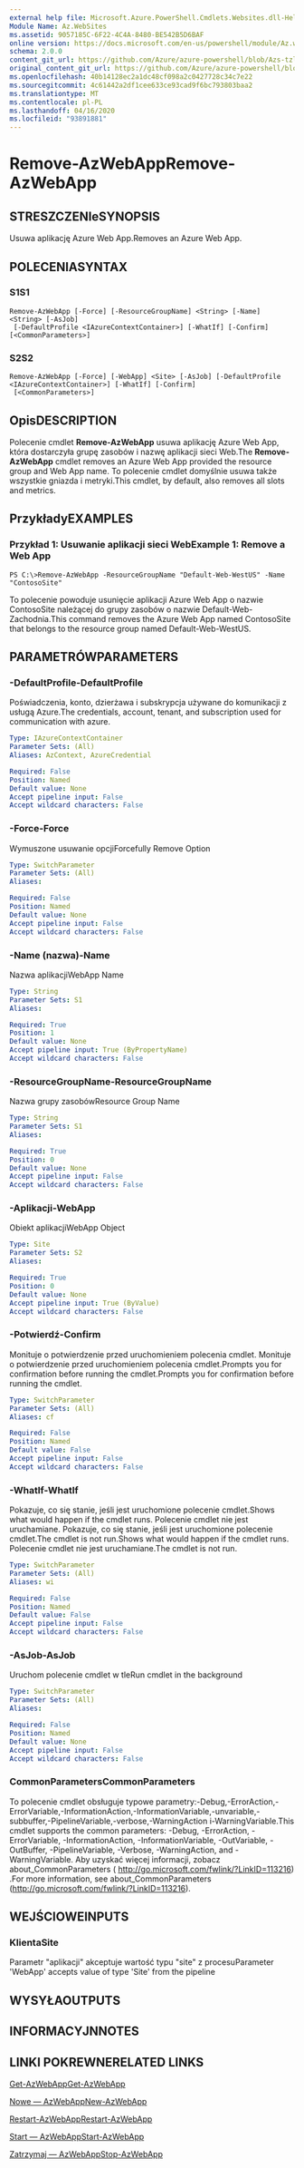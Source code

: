 ```yaml
---
external help file: Microsoft.Azure.PowerShell.Cmdlets.Websites.dll-Help.xml
Module Name: Az.WebSites
ms.assetid: 9057185C-6F22-4C4A-8480-BE542B5D6BAF
online version: https://docs.microsoft.com/en-us/powershell/module/Az.websites/remove-Azwebapp
schema: 2.0.0
content_git_url: https://github.com/Azure/azure-powershell/blob/Azs-tzl/src/Websites/Websites/help/Remove-AzWebApp.md
original_content_git_url: https://github.com/Azure/azure-powershell/blob/Azs-tzl/src/Websites/Websites/help/Remove-AzWebApp.md
ms.openlocfilehash: 40b14128ec2a1dc48cf098a2c0427728c34c7e22
ms.sourcegitcommit: 4c61442a2df1cee633ce93cad9f6bc793803baa2
ms.translationtype: MT
ms.contentlocale: pl-PL
ms.lasthandoff: 04/16/2020
ms.locfileid: "93891881"
---
```

# <span data-ttu-id="57c10-101">Remove-AzWebApp</span><span class="sxs-lookup"><span data-stu-id="57c10-101">Remove-AzWebApp</span></span>

## <span data-ttu-id="57c10-102">STRESZCZENIe</span><span class="sxs-lookup"><span data-stu-id="57c10-102">SYNOPSIS</span></span>
<span data-ttu-id="57c10-103">Usuwa aplikację Azure Web App.</span><span class="sxs-lookup"><span data-stu-id="57c10-103">Removes an Azure Web App.</span></span>

## <span data-ttu-id="57c10-104">POLECENIA</span><span class="sxs-lookup"><span data-stu-id="57c10-104">SYNTAX</span></span>

### <span data-ttu-id="57c10-105">S1</span><span class="sxs-lookup"><span data-stu-id="57c10-105">S1</span></span>
```
Remove-AzWebApp [-Force] [-ResourceGroupName] <String> [-Name] <String> [-AsJob]
 [-DefaultProfile <IAzureContextContainer>] [-WhatIf] [-Confirm] [<CommonParameters>]
```

### <span data-ttu-id="57c10-106">S2</span><span class="sxs-lookup"><span data-stu-id="57c10-106">S2</span></span>
```
Remove-AzWebApp [-Force] [-WebApp] <Site> [-AsJob] [-DefaultProfile <IAzureContextContainer>] [-WhatIf] [-Confirm]
 [<CommonParameters>]
```

## <span data-ttu-id="57c10-107">Opis</span><span class="sxs-lookup"><span data-stu-id="57c10-107">DESCRIPTION</span></span>
<span data-ttu-id="57c10-108">Polecenie cmdlet **Remove-AzWebApp** usuwa aplikację Azure Web App, która dostarczyła grupę zasobów i nazwę aplikacji sieci Web.</span><span class="sxs-lookup"><span data-stu-id="57c10-108">The **Remove-AzWebApp** cmdlet removes an Azure Web App provided the resource group and Web App name.</span></span>
<span data-ttu-id="57c10-109">To polecenie cmdlet domyślnie usuwa także wszystkie gniazda i metryki.</span><span class="sxs-lookup"><span data-stu-id="57c10-109">This cmdlet, by default, also removes all slots and metrics.</span></span>

## <span data-ttu-id="57c10-110">Przykłady</span><span class="sxs-lookup"><span data-stu-id="57c10-110">EXAMPLES</span></span>

### <span data-ttu-id="57c10-111">Przykład 1: Usuwanie aplikacji sieci Web</span><span class="sxs-lookup"><span data-stu-id="57c10-111">Example 1: Remove a Web App</span></span>
```
PS C:\>Remove-AzWebApp -ResourceGroupName "Default-Web-WestUS" -Name "ContosoSite"
```

<span data-ttu-id="57c10-112">To polecenie powoduje usunięcie aplikacji Azure Web App o nazwie ContosoSite należącej do grupy zasobów o nazwie Default-Web-Zachodnia.</span><span class="sxs-lookup"><span data-stu-id="57c10-112">This command removes the Azure Web App named ContosoSite that belongs to the resource group named Default-Web-WestUS.</span></span>

## <span data-ttu-id="57c10-113">PARAMETRÓW</span><span class="sxs-lookup"><span data-stu-id="57c10-113">PARAMETERS</span></span>

### <span data-ttu-id="57c10-114">-DefaultProfile</span><span class="sxs-lookup"><span data-stu-id="57c10-114">-DefaultProfile</span></span>
<span data-ttu-id="57c10-115">Poświadczenia, konto, dzierżawa i subskrypcja używane do komunikacji z usługą Azure.</span><span class="sxs-lookup"><span data-stu-id="57c10-115">The credentials, account, tenant, and subscription used for communication with azure.</span></span>

```yaml
Type: IAzureContextContainer
Parameter Sets: (All)
Aliases: AzContext, AzureCredential

Required: False
Position: Named
Default value: None
Accept pipeline input: False
Accept wildcard characters: False
```

### <span data-ttu-id="57c10-116">-Force</span><span class="sxs-lookup"><span data-stu-id="57c10-116">-Force</span></span>
<span data-ttu-id="57c10-117">Wymuszone usuwanie opcji</span><span class="sxs-lookup"><span data-stu-id="57c10-117">Forcefully Remove Option</span></span>

```yaml
Type: SwitchParameter
Parameter Sets: (All)
Aliases: 

Required: False
Position: Named
Default value: None
Accept pipeline input: False
Accept wildcard characters: False
```

### <span data-ttu-id="57c10-118">-Name (nazwa)</span><span class="sxs-lookup"><span data-stu-id="57c10-118">-Name</span></span>
<span data-ttu-id="57c10-119">Nazwa aplikacji</span><span class="sxs-lookup"><span data-stu-id="57c10-119">WebApp Name</span></span>

```yaml
Type: String
Parameter Sets: S1
Aliases: 

Required: True
Position: 1
Default value: None
Accept pipeline input: True (ByPropertyName)
Accept wildcard characters: False
```

### <span data-ttu-id="57c10-120">-ResourceGroupName</span><span class="sxs-lookup"><span data-stu-id="57c10-120">-ResourceGroupName</span></span>
<span data-ttu-id="57c10-121">Nazwa grupy zasobów</span><span class="sxs-lookup"><span data-stu-id="57c10-121">Resource Group Name</span></span>

```yaml
Type: String
Parameter Sets: S1
Aliases: 

Required: True
Position: 0
Default value: None
Accept pipeline input: False
Accept wildcard characters: False
```

### <span data-ttu-id="57c10-122">-Aplikacji</span><span class="sxs-lookup"><span data-stu-id="57c10-122">-WebApp</span></span>
<span data-ttu-id="57c10-123">Obiekt aplikacji</span><span class="sxs-lookup"><span data-stu-id="57c10-123">WebApp Object</span></span>

```yaml
Type: Site
Parameter Sets: S2
Aliases: 

Required: True
Position: 0
Default value: None
Accept pipeline input: True (ByValue)
Accept wildcard characters: False
```

### <span data-ttu-id="57c10-124">-Potwierdź</span><span class="sxs-lookup"><span data-stu-id="57c10-124">-Confirm</span></span>
<span data-ttu-id="57c10-125">Monituje o potwierdzenie przed uruchomieniem polecenia cmdlet. Monituje o potwierdzenie przed uruchomieniem polecenia cmdlet.</span><span class="sxs-lookup"><span data-stu-id="57c10-125">Prompts you for confirmation before running the cmdlet.Prompts you for confirmation before running the cmdlet.</span></span>

```yaml
Type: SwitchParameter
Parameter Sets: (All)
Aliases: cf

Required: False
Position: Named
Default value: False
Accept pipeline input: False
Accept wildcard characters: False
```

### <span data-ttu-id="57c10-126">-WhatIf</span><span class="sxs-lookup"><span data-stu-id="57c10-126">-WhatIf</span></span>
<span data-ttu-id="57c10-127">Pokazuje, co się stanie, jeśli jest uruchomione polecenie cmdlet.</span><span class="sxs-lookup"><span data-stu-id="57c10-127">Shows what would happen if the cmdlet runs.</span></span>
<span data-ttu-id="57c10-128">Polecenie cmdlet nie jest uruchamiane. Pokazuje, co się stanie, jeśli jest uruchomione polecenie cmdlet.</span><span class="sxs-lookup"><span data-stu-id="57c10-128">The cmdlet is not run.Shows what would happen if the cmdlet runs.</span></span>
<span data-ttu-id="57c10-129">Polecenie cmdlet nie jest uruchamiane.</span><span class="sxs-lookup"><span data-stu-id="57c10-129">The cmdlet is not run.</span></span>

```yaml
Type: SwitchParameter
Parameter Sets: (All)
Aliases: wi

Required: False
Position: Named
Default value: False
Accept pipeline input: False
Accept wildcard characters: False
```

### <span data-ttu-id="57c10-130">-AsJob</span><span class="sxs-lookup"><span data-stu-id="57c10-130">-AsJob</span></span>
<span data-ttu-id="57c10-131">Uruchom polecenie cmdlet w tle</span><span class="sxs-lookup"><span data-stu-id="57c10-131">Run cmdlet in the background</span></span>

```yaml
Type: SwitchParameter
Parameter Sets: (All)
Aliases: 

Required: False
Position: Named
Default value: None
Accept pipeline input: False
Accept wildcard characters: False
```

### <span data-ttu-id="57c10-132">CommonParameters</span><span class="sxs-lookup"><span data-stu-id="57c10-132">CommonParameters</span></span>
<span data-ttu-id="57c10-133">To polecenie cmdlet obsługuje typowe parametry:-Debug,-ErrorAction,-ErrorVariable,-InformationAction,-InformationVariable,-unvariable,-subbuffer,-PipelineVariable,-verbose,-WarningAction i-WarningVariable.</span><span class="sxs-lookup"><span data-stu-id="57c10-133">This cmdlet supports the common parameters: -Debug, -ErrorAction, -ErrorVariable, -InformationAction, -InformationVariable, -OutVariable, -OutBuffer, -PipelineVariable, -Verbose, -WarningAction, and -WarningVariable.</span></span> <span data-ttu-id="57c10-134">Aby uzyskać więcej informacji, zobacz about_CommonParameters ( http://go.microsoft.com/fwlink/?LinkID=113216) .</span><span class="sxs-lookup"><span data-stu-id="57c10-134">For more information, see about_CommonParameters (http://go.microsoft.com/fwlink/?LinkID=113216).</span></span>

## <span data-ttu-id="57c10-135">WEJŚCIOWE</span><span class="sxs-lookup"><span data-stu-id="57c10-135">INPUTS</span></span>

### <span data-ttu-id="57c10-136">Klienta</span><span class="sxs-lookup"><span data-stu-id="57c10-136">Site</span></span>
<span data-ttu-id="57c10-137">Parametr "aplikacji" akceptuje wartość typu "site" z procesu</span><span class="sxs-lookup"><span data-stu-id="57c10-137">Parameter 'WebApp' accepts value of type 'Site' from the pipeline</span></span>

## <span data-ttu-id="57c10-138">WYSYŁA</span><span class="sxs-lookup"><span data-stu-id="57c10-138">OUTPUTS</span></span>

## <span data-ttu-id="57c10-139">INFORMACYJN</span><span class="sxs-lookup"><span data-stu-id="57c10-139">NOTES</span></span>

## <span data-ttu-id="57c10-140">LINKI POKREWNE</span><span class="sxs-lookup"><span data-stu-id="57c10-140">RELATED LINKS</span></span>

[<span data-ttu-id="57c10-141">Get-AzWebApp</span><span class="sxs-lookup"><span data-stu-id="57c10-141">Get-AzWebApp</span></span>](./Get-AzWebApp.md)

[<span data-ttu-id="57c10-142">Nowe — AzWebApp</span><span class="sxs-lookup"><span data-stu-id="57c10-142">New-AzWebApp</span></span>](./New-AzWebApp.md)

[<span data-ttu-id="57c10-143">Restart-AzWebApp</span><span class="sxs-lookup"><span data-stu-id="57c10-143">Restart-AzWebApp</span></span>](./Restart-AzWebApp.md)

[<span data-ttu-id="57c10-144">Start — AzWebApp</span><span class="sxs-lookup"><span data-stu-id="57c10-144">Start-AzWebApp</span></span>](./Start-AzWebApp.md)

[<span data-ttu-id="57c10-145">Zatrzymaj — AzWebApp</span><span class="sxs-lookup"><span data-stu-id="57c10-145">Stop-AzWebApp</span></span>](./Stop-AzWebApp.md)


